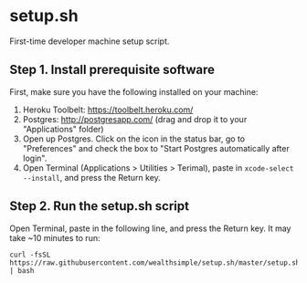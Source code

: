 # setup.sh
First-time developer machine setup script.

## Step 1. Install prerequisite software

First, make sure you have the following installed on your machine:

1. Heroku Toolbelt: https://toolbelt.heroku.com/
2. Postgres: http://postgresapp.com/ (drag and drop it to your "Applications" folder)
3. Open up Postgres. Click on the icon in the status bar, go to "Preferences" and check the box to "Start Postgres automatically after login".
4. Open Terminal (Applications > Utilities > Terimal), paste in `xcode-select --install`, and press the Return key.
    

## Step 2. Run the setup.sh script

Open Terminal, paste in the following line, and press the Return key. It may take ~10 minutes to run:

    curl -fsSL https://raw.githubusercontent.com/wealthsimple/setup.sh/master/setup.sh | bash
